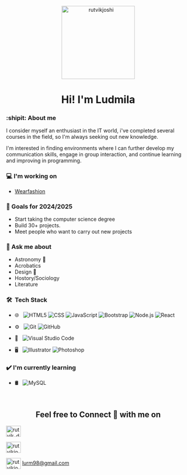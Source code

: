 <p align="center" ><img src="https://user-images.githubusercontent.com/74038190/219925452-a3b0d96d-6b65-45ee-b68a-b2208011b26c.jpg " alt="rutvikjoshi" height="200" width="200" /></p>
<h1 align="center" >Hi! I'm Ludmila</h1>




###  :shipit: About me
<p>I consider myself an enthusiast in the IT world, i've completed several courses in the field, so I'm always seeking out new knowledge.</p>
<p> I'm interested in finding environments where I can further develop my communication skills, engage in group interaction, and continue learning and improving in programming.</p>

### 💻 I'm working on
- [Wearfashion](https://wearfashion.vercel.app/)
  

### 🌱 Goals for 2024/2025
- Start taking the computer science degree
- Build 30+ projects.
- Meet people who want to carry out new projects

### 💭 Ask me about
- Astronomy 🔭
- Acrobatics 
- Design 🎨
- Hostory/Sociology
- Literature
<!-- 
### 🌴 Fun facts
- Trying to explore the mysteries.
- Congratualtions on making through the shell.-->

<h3> 🛠 &nbsp;Tech Stack</h3>

- 🌐 &nbsp;
  ![HTML5](https://img.shields.io/badge/-HTML5-333333?style=flat&logo=HTML5)
  ![CSS](https://img.shields.io/badge/-CSS-333333?style=flat&logo=CSS3&logoColor=1572B6)
  ![JavaScript](https://img.shields.io/badge/-JavaScript-333333?style=flat&logo=javascript)
  ![Bootstrap](https://img.shields.io/badge/-Bootstrap-333333?style=flat&logo=bootstrap&logoColor=563D7C)
  ![Node.js](https://img.shields.io/badge/-Node.js-333333?style=flat&logo=node.js)
  ![React](https://img.shields.io/badge/-React-333333?style=flat&logo=react)
- ⚙️ &nbsp;
  ![Git](https://img.shields.io/badge/-Git-333333?style=flat&logo=git)
  ![GitHub](https://img.shields.io/badge/-GitHub-333333?style=flat&logo=github)

- 🔧 &nbsp;
  ![Visual Studio Code](https://img.shields.io/badge/-Visual%20Studio%20Code-333333?style=flat&logo=visual-studio-code&logoColor=007ACC)
- 🖥 &nbsp;
  ![Illustrator](https://img.shields.io/badge/-Illustrator-333333?style=flat&logo=adobe-illustrator)
  ![Photoshop](https://img.shields.io/badge/-Photoshop-333333?style=flat&logo=adobe-photoshop)

<h3>✔️ I'm currently learning</h3> 

 - 🛢 &nbsp;
![MySQL](https://img.shields.io/badge/-MySQL-333333?style=flat&logo=mysql)
<br/>


<p>    </p>


<h2 align="center">Feel free to Connect 👥 with me on</h2>
<p align="center" margin="auto">
  
<a href="https://www.instagram.com/_froggynotion/?next=%2F" target="blank"><img align="center" src="https://cdn.jsdelivr.net/npm/simple-icons@3.0.1/icons/instagram.svg" alt="rutvik_dev.desg" height="30" width="40" /></a>
  
<a href="https://www.linkedin.com/in/ludmila-rosa-miranda/" target="blank"><img align="center" src="https://cdn.jsdelivr.net/npm/simple-icons@3.0.1/icons/linkedin.svg" alt="rutvikjoshi" height="30" width="40" /></a>

<img align="center" src="https://cdn.jsdelivr.net/npm/simple-icons@3.0.1/icons/gmail.svg" alt="rutvikjoshi" height="30" width="40" /> <span>lurm98@gmail.com</span>

</p>
